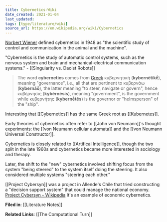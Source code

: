 ```yaml
---
title: Cybernetics-Wiki
date_created: 2021-01-04
last_updated:
tags: [type/literature/wiki]
source_url: https://en.wikipedia.org/wiki/Cybernetics
---
```


[Norbert Wiener](https://en.wikipedia.org/wiki/Norbert_Wiener) defined cybernetics in 1948 as "the scientific study of control and communication in the animal and the machine".

"Cybernetics is the study of automatic control systems, such as the nervous system and brain and mechanical-electrical communication systems." - [[Singularity vs. Daoist Robots]]

> The word __cybernetics__ comes from [Greek](https://en.wikipedia.org/wiki/Ancient_Greek) κυβερνητική (__kybernētikḗ__), meaning "governance", i.e., all that are pertinent to κυβερνάω (__kybernáō__), the latter meaning "to steer, navigate or govern", hence κυβέρνησις (__kybérnēsis__), meaning "government", is the government while κυβερνήτης (__kybernḗtēs__) is the governor or "helmsperson" of the "ship".

Interesting that [[Cybernetics]] has the same Greek root as [[Kubernetes]].

Early theories of cybernetics often refer to [[John von Neumann]]'s thought experiments: the [[von Neumann cellular automata]] and the [[von Neumann Universal Constructor]].

Cybernetics is closely related to [[Artifical Intelligence]], though the two split in the late 1960s and cybernetics became more interested in sociology and therapy.

Later, the shift to the "new" cybernetics involved shifting focus from the system "being steered" to the system itself doing the steering. It also considered multiple systems "steering each other."

[[Project Cybersyn]] was a project in Allende's Chile that tried constructing a "decision support system" that could manage the national economy. [Project Cybersyn - Wikipedia](https://en.wikipedia.org/wiki/Project_Cybersyn) It's an example of economic cybernetics.

**Filed in**: [[Literature Notes]]

**Related Links**: [[The Computational Turn]]

